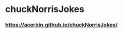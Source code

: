 # chuckNorrisJokes

### https://acerbin.github.io/chuckNorrisJokes/

<!--- ### https://chuck-jokes.surge.sh/ --->
